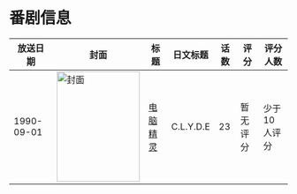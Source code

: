 # 番剧信息

|放送日期|封面|标题|日文标题|话数|评分|评分人数|
|---|---|---|---|---|---|---|
|1990-09-01|<img src="https://lain.bgm.tv/pic/cover/c/96/ae/184994_CMPXq.jpg" alt="封面" style="width:150px;height:200px;object-fit:cover;">|[电脑精灵](https://bangumi.tv/subject/184994)|C.L.Y.D.E|23|暂无评分|少于10人评分|
